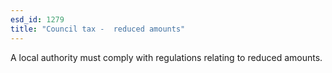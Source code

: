 ```yaml
---
esd_id: 1279
title: "Council tax -  reduced amounts"
---
```


A local authority must comply with regulations relating to reduced amounts.

